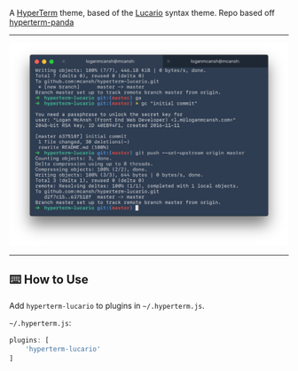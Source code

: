 A [HyperTerm](https://hyperterm.org) theme, based of the [Lucario](https://github.com/raphamorim/lucario) syntax theme. Repo based off [hyperterm-panda](https://github.com/siamak/hyperterm-panda)

---
![Main ScreenShot](/main.jpg)

---

## ⌨️ How to Use
Add `hyperterm-lucario` to plugins in `~/.hyperterm.js`.

`~/.hyperterm.js`:
```javascript
plugins: [
	'hyperterm-lucario'
]
```
